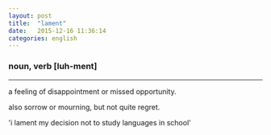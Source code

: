 ```yaml
---
layout: post
title:  "lament"
date:   2015-12-16 11:36:14
categories: english
---
```

### noun, verb [luh-ment]
-----------

a feeling of disappointment or missed opportunity.

also sorrow or mourning, but not quite regret.

'i lament my decision not to study languages in school'


